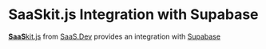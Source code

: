 
# **SaaS**kit.js Integration with Supabase

[**SaaS**kit.js](https://saaskit.js.org) from [SaaS.Dev](https://saas.dev) provides an integration with [Supabase](https://saaskit.js.org/integrations/supabase)

